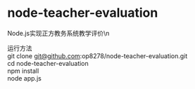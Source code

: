 # node-teacher-evaluation
Node.js实现正方教务系统教学评价\n

运行方法  
git clone git@github.com:op8278/node-teacher-evaluation.git  
cd node-teacher-evaluation  
npm install  
node app.js
